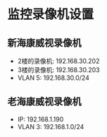 # 监控录像机设置

## 新海康威视录像机
* 2楼的录像机: 192.168.30.202
* 3楼的录像机: 192.168.30.203
* VLAN 5: 192.168.30.0/24

## 老海康威视录像机
* IP: 192.168.1.190
* VLAN 3: 192.168.1.0/24


